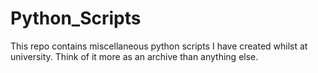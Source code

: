 # Python_Scripts

This repo contains miscellaneous python scripts I have created whilst at university. Think of it more as an archive than anything else.
